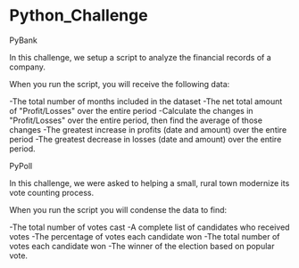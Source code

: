 # Python_Challenge

PyBank

In this challenge, we setup a script to analyze the financial records of a company.

When you run the script, you will receive the following data:

-The total number of months included in the dataset
-The net total amount of "Profit/Losses" over the entire period
-Calculate the changes in "Profit/Losses" over the entire period, then find the average of those changes
-The greatest increase in profits (date and amount) over the entire period
-The greatest decrease in losses (date and amount) over the entire period.

PyPoll

In this challenge, we were asked to helping a small, rural town modernize its vote counting process.

When you run the script you will condense the data to find:

-The total number of votes cast
-A complete list of candidates who received votes
-The percentage of votes each candidate won
-The total number of votes each candidate won
-The winner of the election based on popular vote.
